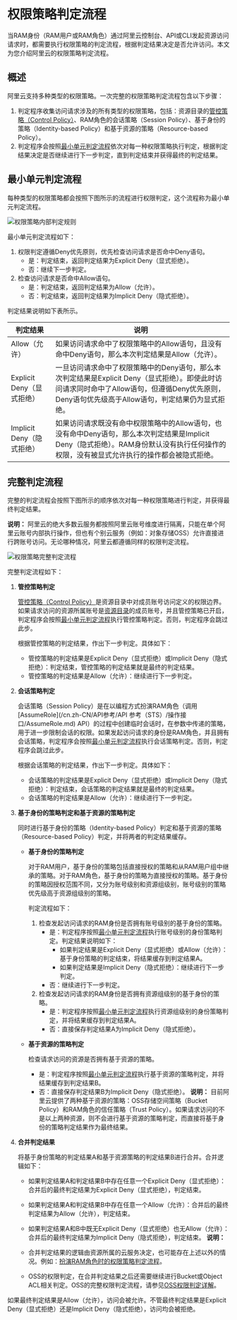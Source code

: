 # 权限策略判定流程

当RAM身份（RAM用户或RAM角色）通过阿里云控制台、API或CLI发起资源访问请求时，都需要执行权限策略的判定流程，根据判定结果决定是否允许访问。本文为您介绍阿里云的权限策略判定流程。

## 概述

阿里云支持多种类型的权限策略。一次完整的权限策略判定流程包含以下步骤：

1.  判定程序收集访问请求涉及的所有类型的权限策略，包括：资源目录的[管控策略（Control Policy）]()、RAM角色的会话策略（Session Policy）、基于身份的策略（Identity-based Policy）和基于资源的策略（Resource-based Policy）。
2.  判定程序会按照[最小单元判定流程](#section_3zn_he0_r0n)依次对每一种权限策略执行判定，根据判定结果决定是否继续进行下一步判定，直到判定结束并获得最终的判定结果。

## 最小单元判定流程

每种类型的权限策略都会按照下图所示的流程进行权限判定，这个流程称为最小单元判定流程。

![权限策略内部判定规则](https://static-aliyun-doc.oss-accelerate.aliyuncs.com/assets/img/zh-CN/5276548161/p260631.png)

最小单元判定流程如下：

1.  权限判定遵循Deny优先原则，优先检查访问请求是否命中Deny语句。
    -   是：判定结束，返回判定结果为Explicit Deny（显式拒绝）。
    -   否：继续下一步判定。
2.  检查访问请求是否命中Allow语句。
    -   是：判定结束，返回判定结果为Allow（允许）。
    -   否：判定结束，返回判定结果为Implicit Deny（隐式拒绝）。

判定结果说明如下表所示。

|判定结果|说明|
|----|--|
|Allow（允许）|如果访问请求命中了权限策略中的Allow语句，且没有命中Deny语句，那么本次判定结果是Allow（允许）。|
|Explicit Deny（显式拒绝）|一旦访问请求命中了权限策略中的Deny语句，那么本次判定结果是Explicit Deny（显式拒绝）。即使此时访问请求同时命中了Allow语句，但遵循Deny优先原则，Deny语句优先级高于Allow语句，判定结果仍为显式拒绝。|
|Implicit Deny（隐式拒绝）|如果访问请求既没有命中权限策略中的Allow语句，也没有命中Deny语句，那么本次判定结果是Implicit Deny（隐式拒绝）。RAM身份默认没有执行任何操作的权限，没有被显式允许执行的操作都会被隐式拒绝。|

## 完整判定流程

完整的判定流程会按照下图所示的顺序依次对每一种权限策略进行判定，并获得最终判定结果。

**说明：** 阿里云的绝大多数云服务都按照阿里云账号维度进行隔离，只能在单个阿里云账号内部执行操作，但也有个别云服务（例如：对象存储OSS）允许直接进行跨账号访问。无论哪种情况，阿里云都遵循同样的权限判定流程。

![权限策略完整判定流程](https://static-aliyun-doc.oss-accelerate.aliyuncs.com/assets/img/zh-CN/5276548161/p260652.png)

完整判定流程如下：

1.  **管控策略判定**

    [管控策略（Control Policy）]()是资源目录中对成员账号访问定义的权限边界。如果请求访问的资源所属账号是[资源目录]()的成员账号，并且管控策略已开启，判定程序会按照[最小单元判定流程](#section_3zn_he0_r0n)执行管控策略判定。否则，判定程序会跳过此步。

    根据管控策略的判定结果，作出下一步判定。具体如下：

    -   管控策略的判定结果是Explicit Deny（显式拒绝）或Implicit Deny（隐式拒绝）：判定结束，管控策略的判定结果就是最终的判定结果。
    -   管控策略的判定结果是Allow（允许）：继续进行下一步判定。
2.  **会话策略判定**

    会话策略（Session Policy）是在以编程方式扮演RAM角色（调用[AssumeRole](/cn.zh-CN/API参考/API 参考（STS）/操作接口/AssumeRole.md) API）的过程中创建临时会话时，在参数中传递的策略，用于进一步限制会话的权限。如果发起访问请求的身份是RAM角色，并且拥有会话策略，判定程序会按照[最小单元判定流程](#section_3zn_he0_r0n)执行会话策略判定。否则，判定程序会跳过此步。

    根据会话策略的判定结果，作出下一步判定。具体如下：

    -   会话策略的判定结果是Explicit Deny（显式拒绝）或Implicit Deny（隐式拒绝）：判定结束，会话策略的判定结果就是最终的判定结果。
    -   会话策略的判定结果是Allow（允许）：继续进行下一步判定。
3.  **基于身份的策略判定和基于资源的策略判定**

    同时进行基于身份的策略（Identity-based Policy）判定和基于资源的策略（Resource-based Policy）判定，并将两者的判定结果缓存。

    -   **基于身份的策略判定**

        对于RAM用户，基于身份的策略包括直接授权的策略和从RAM用户组中继承的策略。对于RAM角色，基于身份的策略为直接授权的策略。基于身份的策略因授权范围不同，又分为账号级别和资源组级别，账号级别的策略优先级高于资源组级别的策略。

        判定流程如下：

        1.  检查发起访问请求的RAM身份是否拥有账号级别的基于身份的策略。
            -   是：判定程序按照[最小单元判定流程](#section_3zn_he0_r0n)执行账号级别的身份策略判定。判定结果说明如下：
                -   如果判定结果是Explicit Deny（显式拒绝）或Allow（允许）：基于身份策略的判定结束，将结果缓存到判定结果A。
                -   如果判定结果是Implicit Deny（隐式拒绝）：继续进行下一步判定。
            -   否：继续进行下一步判定。
        2.  检查发起访问请求的RAM身份是否拥有资源组级别的基于身份的策略。
            -   是：判定程序按照[最小单元判定流程](#section_3zn_he0_r0n)执行资源组级别的身份策略判定，并将结果缓存到判定结果A。
            -   否：直接保存判定结果A为Implicit Deny（隐式拒绝）。
    -   **基于资源的策略判定**

        检查请求访问的资源是否拥有基于资源的策略。

        -   是：判定程序按照[最小单元判定流程](#section_3zn_he0_r0n)执行基于资源的策略判定，并将结果缓存到判定结果B。
        -   否：直接保存判定结果B为Implicit Deny（隐式拒绝）。
        **说明：** 目前阿里云提供了两种基于资源的策略：OSS存储空间策略（Bucket Policy）和RAM角色的信任策略（Trust Policy）。如果请求访问的不是以上两种资源，则不会进行基于资源的策略判定，而直接将基于身份的策略判定结果作为最终结果。

4.  **合并判定结果**

    将基于身份策略的判定结果A和基于资源策略的判定结果B进行合并。合并逻辑如下：

    -   如果判定结果A和判定结果B中存在任意一个Explicit Deny（显式拒绝）：合并后的最终判定结果为Explicit Deny（显式拒绝），判定结束。
    -   如果判定结果A和判定结果B中存在任意一个Allow（允许）：合并后的最终判定结果为Allow（允许），判定结束。
    -   如果判定结果A和B中既无Explicit Deny（显式拒绝）也无Allow（允许）：合并后的最终判定结果为Implicit Deny（隐式拒绝），判定结束。
    **说明：**

    -   合并判定结果的逻辑由资源所属的云服务决定，也可能存在上述以外的情况。例如：[扮演RAM角色时的权限策略判定流程]()。
    -   OSS的权限判定，在合并判定结果之后还需要继续进行Bucket或Object ACL相关判定。OSS的完整权限判定流程，请参见[OSS权限判定详解]()。

如果最终判定结果是Allow（允许），访问会被允许。不管最终判定结果是Explicit Deny（显式拒绝）还是Implicit Deny（隐式拒绝），访问均会被拒绝。

